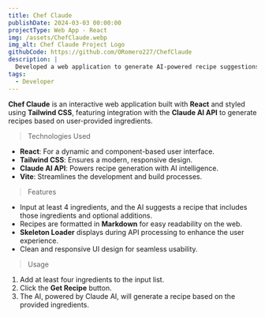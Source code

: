 ```yaml
---
title: Chef Claude
publishDate: 2024-03-03 00:00:00
projectType: Web App - React
img: /assets/ChefClaude.webp
img_alt: Chef Claude Project Logo
githubCode: https://github.com/ORomero227/ChefClaude
description: |
  Developed a web application to generate AI-powered recipe suggestions based on at least four user-provided ingredients.
tags:
  - Developer
---
```


**Chef Claude** is an interactive web application built with **React** and styled using **Tailwind CSS**, featuring integration with the **Claude AI API** to generate recipes based on user-provided ingredients.

> Technologies Used

- **React**: For a dynamic and component-based user interface.
- **Tailwind CSS**: Ensures a modern, responsive design.
- **Claude AI API**: Powers recipe generation with AI intelligence.
- **Vite**: Streamlines the development and build processes.

> Features

- Input at least 4 ingredients, and the AI suggests a recipe that includes those ingredients and optional additions.
- Recipes are formatted in **Markdown** for easy readability on the web.
- **Skeleton Loader** displays during API processing to enhance the user experience.
- Clean and responsive UI design for seamless usability.

> Usage

1. Add at least four ingredients to the input list.
2. Click the **Get Recipe** button.
3. The AI, powered by Claude AI, will generate a recipe based on the provided ingredients.

